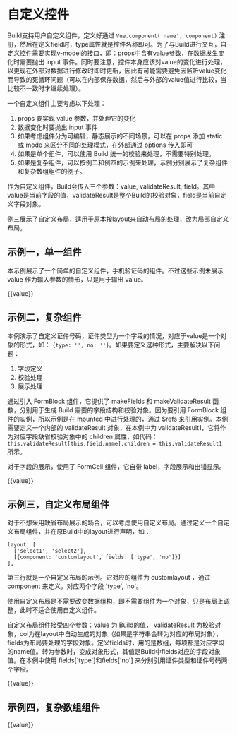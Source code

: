 # 自定义控件

Build支持用户自定义组件，定义好通过 `Vue.component('name', component)` 注册，然后在定义field时，type属性就是控件名称即可。为了与Build进行交互，自定义控件需要实现v-model的接口，即：props中含有value参数，在数据发生变化时需要抛出 input 事件。同时要注意，控件本身应该对value的变化进行处理，以更现在外部对数据进行修改时即时更新，因此有可能需要避免因监听value变化而导致的死循环问题（可以在内部保存数据，然后与外部的value值进行比较，当比较不一致时才继续处理）。

一个自定义组件主要考虑以下处理：

1. props 要实现 value 参数，并处理它的变化
2. 数据变化时要抛出 input 事件
3. 如果考虑组件分为可编辑，静态展示的不同场景，可以在 props 添加 static 或 mode 来区分不同的处理模式，在外部通过 options 传入即可
4. 如果是单个组件，可以使用 Build 统一的校验来处理，不需要特别处理。
5. 如果是复杂组件，可以按例二和例四的示例来处理，示例分别展示了复杂组件和复杂数组组件的例子。

作为自定义组件，Build会传入三个参数：value, validateResult, field。其中value是当前字段的值，validateResult是整个Build的校验对象，field是当前自定义字段对象。

例三展示了自定义布局，适用于原本按layout来自动布局的处理，改为局部自定义布局。

## 示例一，单一组件

本示例展示了一个简单的自定义组件，手机验证码的组件。不过这些示例未展示 value 作为输入参数的情形，只是用于输出 value。

<div id="ex-build-00">
  <build ref="build" :data="data" :value="value"></build>
  <div>{{value}}</div>
</div>
<script>
Vue.component('mobile-verify', {
  template: [
    '<Row>',
    '<Col span="8"><Input :value="val" @input="handleInput"></Input></Col>',
    '<Col span="5" offset="1"><Button type="primary" @click="handleClick" :loading="loading">{{btnText}}</Button></Col>',
    '</Row>'].join(''),
  props: ['value', 'validateResult', 'field'],
  mounted: function () {
    var self = this
    this.validateResult[this.field.name].children = function (rule, value) {
      if (!self.verifyCode) return '请获取验证码'
      if (self.verifyCode && (value !== self.verifyCode)) return '验证码不正确'
    }
  },
  data: function () {
    return {val: '', verifyCode: '', btnText: '获取验证码', loading: false, timer: 60}
  },
  methods: {
    timeout: function () {
      if (this.timer === 58) {
        this.verifyCode = '123456'
        this.$Message.info('验证码为: '+this.verifyCode)
        this.btnText = '获取验证码'
        this.timer = 60
        this.loading = false
      } else {
        this.loading = true
        this.timer --
        this.btnText = this.timer
        setTimeout(this.timeout, 1000)
      }
    },
    handleClick: function () {
      this.loading = true
      this.timeout()
    },
    handleInput: function (value) {
      this.val = value
      this.$emit('input', value)
    }
  },
  watch: {
    value: function (v) {
      this.val = v
    }
  }
})
var ex_build_00 = new Vue({
  el: '#ex-build-00',
  data: function () {
    var self = this
    var data = [
      {
        name: 'basic',
        title: '自定义组件示例一',
        labelWidth: 150,
        fields: [
          {name: 'must', label: '是否必填', type: 'checkbox', onChange: function (value) {
            self.$set(self.$refs.build.fields.verifyCode, 'required', !self.$refs.build.fields.verifyCode.required)
          }},
          {name: 'verifyCode', label: '手机验证码', type: 'mobile-verify'},
        ],
        // layout: [
        //   ['verifyCode']
        // ],
        buttons: [
          [{label: '查看结果', type:'primary', onClick: function(target, data){
              target.validate().then(res => {
                console.log(res)
                self.$Message.success('校验成功')
              })
              // .catch(err => {
              //   self.$Message.error(err)
              // })
              console.log(target, data)
            }
          }],
          [{label: '重置', type:'primary', onClick: function(target, data){
              target.reset()
            }
          }]
        ],
      },
    ]
    return {data:data, value: {}}
  }
})
</script>

## 示例二，复杂组件

本例演示了自定义证件号码，证件类型为一个字段的情况，对应于value是一个对象的形式，如： `{type: '', no: ''}`。如果要定义这种形式，主要解决以下问题：

1. 字段定义
2. 校验处理
3. 展示处理

通过引入 FormBlock 组件，它提供了 makeFields 和 makeValidateResult 函数，分别用于生成 Build 需要的字段结构和校验对象。因为要引用 FormBlock 组件的实例，所以示例是在 mounted 中进行处理的，通过 $refs 来引用实例。本例需要定义一个内部的 validateResult 对象，在本例中为 validateResult1，它将作为对应字段缺省校验对象中的 children 属性，如代码： `this.validateResult[this.field.name].children = this.validateResult1` 所示。

对于字段的展示，使用了 FormCell 组件，它自带 label，字段展示和出错显示。

<div id="ex-build-01">
  <build ref="build" :data="data" :value="value" :choices="choices" :errors="errors" ></build>
  <div>{{value}}</div>
</div>
<script>
Vue.component('credentials', {
  template: [
    '<form-block ref="block">',
    '<Row v-if="fields">',
    '<Col span="12"><form-cell :col="fields[\'type\']" :value="value" :validateResult="validateResult1"></form-cell></Col>',
    '<Col span="12"><form-cell :col="fields[\'no\']" :value="value" :validateResult="validateResult1"></form-cell></Col>',
    '</Row>',
    '</form-block>'].join(''),
  props: ['value', 'validateResult', 'field'],
  mounted: function () {
    var self = this
    var root = this.$refs.block
    this.fields = root.makeFields([
      {name: 'type', label: '证件类型', labelWidth: 150, type: 'select', required: true, options: {choices: [
        {label: '身份证', value: '01'},
        {label: '军官证', value: '02'},
      ]}},
      {name: 'no', label: '证件号码', labelWidth: 150, required: true, rule: 'idnumber'}
    ])
    this.validateResult1 = root.makeValidateResult(this.fields)
    this.validateResult[this.field.name].children = this.validateResult1
  },
  data: function () {
    return {fields: null, validateResult1: {}}
  },
})
var ex_build_01 = new Vue({
  el: '#ex-build-01',
  data: function () {
    var self = this
    var data = [
      {
        name: 'basic',
        title: '自定义组件示例二',
        labelWidth: 150,
        fields: [
          {name: 'select1', label: '选择1', type: 'select', required: true, options: {clearable: true,
              choices: [
                {label:'选项一', value: 'A'},
                {label:'选项二', value: 'B'},
              ] 
            },
            onChange: function (value, alldata) {
              self.$set(alldata, 'select2', value)
            }
          },
          {name: 'select2', label: '选择2', type: 'select', static: true},
          {name: 'custom', label: '', type: 'credentials', rule: 'any', showError: false}
        ],
        layout: [
          ['select1', 'select2'],
          ['custom']
        ],
        buttons: {
          items: [
            [{label: '查看结果', type:'primary', onClick: function(target, data){
                target.validate().then(res => {
                  console.log(res)
                  self.$Message.success('校验成功')
                }).catch(err => {
                  self.$Message.error(err)
                })
                console.log(target, data)
              }
            }],
            [{label: '重置', type:'primary', onClick: function(target, data){
                target.reset()
              }
            }]
          ],
        }
      },
    ]
    return {
            data:data,
            value: {
              select1: '',
              select2: '',
              custom: {type: '01', no: ''},
            },
            choices: {
              // select1: [],
              select2: []
            },
            errors: {},
          }
  },
  methods: {
    save: function(error) {
      if (error) {
        this.$Message.error(error)
      } else {
        this.$Message.info('saved')
      }
    }
  },
  mounted: function () {
    var self = this
    setTimeout(function () {
      self.$set(self.value, 'select2', 'A')
    }, 50)
    setTimeout(function () {
      var c = [
        {label:'选项一', value: 'A'},
        {label:'选项二', value: 'B'},
        {label:'选项三', value: 'C'}
      ]
      self.$set(self.choices, 'select2', c)
    }, 1000)
  }
})
</script>

## 示例三，自定义布局组件

对于不想采用缺省布局展示的场合，可以考虑使用自定义布局。通过定义一个自定义布局组件，并在原Build中的layout进行声明，如：

```
layout: [
  ['select1', 'select2'],
  [{component: 'customlayout', fields: ['type', 'no']}]
],
```

第三行就是一个自定义布局的示例。它对应的组件为 customlayout ，通过 component 来定义。对应两个字段 'type', 'no'。

使用自定义布局是不需要改变数据组构，即不需要组件为一个对象，只是布局上调整，此时不适合使用自定义组件。

自定义布局组件接受四个参数：value 为 Build的值， validateResult 为校验对象，col为在layout中自动生成的对象（如果是字符串会转为对应的布局对象），fields为布局要处理的字段对象。定义fields时，用的是数组，每项都是对应字段的name值。转为参数时，变成对象形式，其值是Build中fields对应的字段对象值。在本例中使用 fields['type']和fields['no'] 来分别引用证件类型和证件号码两个字段。

<div id="ex-build-02">
  <build ref="build" :data="data" :value="value" :choices="choices" :errors="errors" ></build>
  <div>{{value}}</div>
</div>
<script>
Vue.component('customlayout', {
  template: [
    '<div style="border: 1px solid #ddd;padding: 15px 0;">',
    '<div style="margin-left: 10px; font-size: 12px;">证件信息：</div>',
    '<Row style="margin-bottom: 10px;">',
    '<Col span="12"><form-cell :col="fields[\'type\']" :value="value" :validateResult="validateResult"></form-cell></Col>',
    '</Row>',
    '<Row>',
    '<Col span="12"><form-cell :col="fields[\'no\']" :value="value" :validateResult="validateResult"></form-cell></Col>',
    '</Row>',
    '</div>'].join(''),
  props: ['value', 'validateResult', 'col', 'fields']
})
var ex_build_02 = new Vue({
  el: '#ex-build-02',
  data: function () {
    var self = this
    var data = [
      {
        name: 'basic',
        title: '自定义组件示例三',
        labelWidth: 150,
        fields: [
          {name: 'select1', label: '选择1', type: 'select', required: true, options: {clearable: true,
              // choices: [
              //   {label:'选项一', value: 'A'},
              //   {label:'选项二', value: 'B'},
              // ] 
            },
            onChange: function (value, alldata) {
              self.$set(alldata, 'select2', value)
            }
          },
          {name: 'select2', label: '选择2', type: 'select', static: true},
          {name: 'type', label: '证件类型', labelWidth: 150, type: 'select', required: true, options: {choices: [
            {label: '身份证', value: '01'},
            {label: '军官证', value: '02'},
          ]}},
          {name: 'no', label: '证件号码', labelWidth: 150, required: true, rule: 'idnumber'}
        ],
        layout: [
          ['select1', 'select2'],
          [{component: 'customlayout', fields: ['type', 'no']}]
        ],
        buttons: {
          items: [
            [{label: '查看结果', type:'primary', onClick: function(target, data){
                target.validate().then(res => {
                  console.log(res)
                  self.$Message.success('校验成功')
                }).catch(err => {
                  self.$Message.error(err)
                })
                console.log(target, data)
              }
            }],
            [{label: '重置', type:'primary', onClick: function(target, data){
                target.reset()
              }
            }]
          ],
        }
      },
    ]
    return {
            data:data,
            value: {
              select1: '',
              select2: '',
              type: '01',
              no: '',
            },
            choices: {
              select1: [],
              select2: []
            },
            errors: {},
          }
  },
  methods: {
    save: function(error) {
      if (error) {
        this.$Message.error(error)
      } else {
        this.$Message.info('saved')
      }
    }
  },
  mounted: function () {
    var self = this
    setTimeout(function () {
      self.$set(self.value, 'select1', 'A')
    }, 50)
    setTimeout(function () {
      var c = [
        {label:'选项一', value: 'A'},
        {label:'选项二', value: 'B'},
        {label:'选项三', value: 'C'}
      ]
      self.$set(self.choices, 'select1', c)
      self.$set(self.choices, 'select2', c)
    }, 1000)
  }
})
</script>

## 示例四，复杂数组组件

<div id="ex-build-03">
  <build ref="build" :data="data" :value="value" :choices="choices" :errors="errors" ></build>
  <div>{{value}}</div>
</div>
<style>
.form-block {
  border: 1px solid whitesmoke; padding-top: 10px;
}
.form-block:hover {
  border: 1px solid #7dc1f5;
}
</style>
<script>
Vue.component('credentials2', {
  template: [
    '<form-block ref="block" class="form-block">',
    '<Row v-if="fields" v-for="(v, index) of value" style="margin-bottom: 10px;">',
    '<Col span="8"><form-cell :col="fields[\'type\']" :value="value[index]" :validateResult="validateResult1[index]"></form-cell></Col>',
    '<Col span="10"><form-cell :col="fields[\'no\']" :value="value[index]" :validateResult="validateResult1[index]"></form-cell></Col>',
    '<Col span="5" offset="1">',
    '<Button type="primary" v-if="index===0" @click.prevent="handleAdd">增加证件</Button>',
    '<Button type="error" v-if="index>0" @click.prevent="handleDelete(index)">删除</Button>',
    '</Col>',
    '</Row>',
    '</form-block>'].join(''),
  props: ['value', 'validateResult', 'field'],
  mounted: function () {
    var self = this
    var root = this.$refs.block
    this.fields = root.makeFields([
      {name: 'type', label: '证件类型', labelWidth: 150, type: 'select', required: true, 
        options: {choices: [
          {label: '身份证', value: '01'},
          {label: '军官证', value: '02'},
        ]},
        onChange: function(value){
         console.log('change', value)
        },
        enableOnChange: true
      },
      {name: 'no', label: '证件号码', labelWidth: 150, required: true, rule: 'idnumber'}
    ])
    this.validateResult1 = [
      root.makeValidateResult(this.fields),
    ]
    this.validateResult[this.field.name].children = this.validateResult1
  },
  data: function () {
    return {fields: null, validateResult1: []}
  },
  methods: {
    handleAdd: function() {
      var root = this.$refs.block
      this.value.push({type: '', no: ''})
      this.validateResult1.push(root.makeValidateResult(this.fields))
    },
    handleDelete: function (index) {
      this.value.splice(index, 1)
      this.valudateResult1.splice(index, 1)
    }
  }
})
var ex_build_03 = new Vue({
  el: '#ex-build-03',
  data: function () {
    var self = this
    var data = [
      {
        name: 'basic',
        title: '自定义组件示例四',
        labelWidth: 150,
        fields: [
          {name: 'title', label: '名称', required: true, rule: {type: 'string', required: true, trim: true}},
          {name: 'nation', label: '国籍', type: 'radio', required: true, 
            onChange: function (value, model) {
              console.log(value, model)
              var required = false
              if (value === '中国') required = true
              self.$set(self.$refs.build.fields['location'], 'required', required)
              self.$set(self.$refs.build.fields['zhmiao'], 'required', required)
              self.$refs.build.setFieldRule('location')
              self.$refs.build.setFieldRule('zhmiao')
            },
            options: {
              choices: [
                {label:'中国', value: '中国'},
                {label:'其它', value: '其它'},
              ],
            }
          },
          {name: 'custom', label: '', type: 'credentials2', required: true, rule: {validate: function(rule, value, model) {
            console.log('校验')
          }}, showError: true},
          {name: 'location', label: '籍贯', required: false},
          {name: 'zhmiao', label: '政治面貌', required: false},
        ],
        layout: [
          ['title'],
          ['nation'],
          ['custom'],
          [{name: 'location', colspan: 8}],
          [{name: 'zhmiao', colspan: 8}]
        ],
        buttons: {
          items: [
            [{label: '查看结果', type:'primary', onClick: function(target, data){
                target.validate().then(res => {
                  if (!res) {
                    self.$Message.success('校验成功')
                  }
                }).catch(err => {
                  self.$Message.error(err)
                })
                console.log(target, data)
              }
            }],
            [{label: '重置', type:'primary', onClick: function(target, data){
                target.reset()
              }
            }]
          ],
        }
      },
    ]
    return {
            data:data,
            value: {
              select1: '',
              select2: '',
              custom: [{type: '', no: ''}],
            },
            choices: {
              select1: [],
              select3: []
            },
            errors: {},
          }
  },
  methods: {
    save: function(error) {
      if (error) {
        this.$Message.error(error)
      } else {
        this.$Message.info('saved')
      }
    }
  },
  mounted: function () {
    var self = this
    setTimeout(function () {
      self.$set(self.value, 'select1', 'A')
    }, 50)
    setTimeout(function () {
      var c = [
        {label:'选项一', value: 'A'},
        {label:'选项二', value: 'B'},
        {label:'选项三', value: 'C'}
      ]
      self.$set(self.choices, 'select1', c)
    }, 1000)
  }
})
</script>
